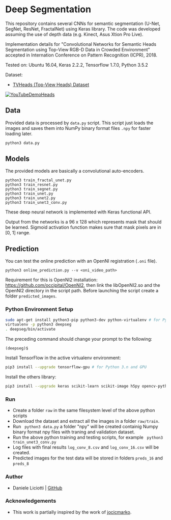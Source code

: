 # Deep Segmentation

This repository contains several CNNs for semantic segmentation (U-Net, SegNet, ResNet, FractalNet) using Keras library.
The code was developed assuming the use of depth data (e.g. Kinect, Asus Xtion Pro Live).

Implementation details for "Convolutional Networks for Semantic Heads Segmentation using Top-View RGB-D Data in Crowded Environment" accepted in Internation Conference on Pattern Recognition (ICPR), 2018.

Tested on: Ubuntu 16.04, Keras 2.2.2, Tensorflow 1.7.0, Python 3.5.2

Dataset:

* [TVHeads (Top-View Heads) Dataset](http://vrai.dii.univpm.it/tvheads-dataset)

[![YouTubeDemoHeads](https://img.youtube.com/vi/MWjcW-3A5-I/0.jpg)](https://www.youtube.com/watch?v=MWjcW-3A5-I)

## Data
Provided data is processed by `data.py` script. This script just loads the images and saves them into NumPy binary format files `.npy` for faster loading later.

```bash
python3 data.py
```
## Models
The provided models are basically a convolutional auto-encoders.
```
python3 train_fractal_unet.py
python3 train_resnet.py
python3 train_segnet.py
python3 train_unet.py
python3 train_unet2.py
python3 train_unet3_conv.py
```
These deep neural network is implemented with Keras functional API.

Output from the networks is a 96 x 128 which represents mask that should be learned. Sigmoid activation function makes sure that mask pixels are in [0, 1] range.

## Prediction

You can test the online prediction with an OpenNI registration (`.oni` file).
```
python3 online_prediction.py --v <oni_video_path>
```
Requirement for this is OpenNI2 installation: https://github.com/occipital/OpenNI2, then link the libOpenNI2.so and the OpenNI2 directory in the script path. Before launching the script create a folder ```predicted_images```.

### Python Environment Setup

```bash
sudo apt-get install python3-pip python3-dev python-virtualenv # for Python 3.n
virtualenv -p python3 deepseg
. deepseg/bin/activate
```

The preceding command should change your prompt to the following:

```
(deepseg)$ 
```
Install TensorFlow in the active virtualenv environment:

```bash
pip3 install --upgrade tensorflow-gpu # for Python 3.n and GPU
```

Install the others library:

```bash
pip3 install --upgrade keras scikit-learn scikit-image h5py opencv-python primesense
```

### Run
* Create a folder ```raw``` in the same filesystem level of the above python scripts
* Download the dataset and extract all the images in a folder ```raw/train```.
* Run ``` python3 data.py``` a folder "npy" will be created containig Numpy binary format npy files with traning and validation dataset.
* Run the above python training and testing scripts, for example ``` python3 train_unet3_conv.py```
* Log files with final results ``` log_conv_8.csv ``` and ``` log_conv_16.csv ``` will be created.
* Predicted images for the test data will be stored in folders ```preds_16``` and ```preds_8```

### Author
* Daniele Liciotti | [GitHub](https://github.com/danielelic)

### Acknowledgements
* This work is partially inspired by the work of [jocicmarko](https://github.com/jocicmarko).
